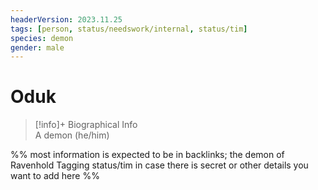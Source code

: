 ```yaml
---
headerVersion: 2023.11.25
tags: [person, status/needswork/internal, status/tim]
species: demon
gender: male
---
```

# Oduk
>[!info]+ Biographical Info  
> A demon (he/him)


%% most information is expected to be in backlinks; the demon of Ravenhold 
Tagging status/tim in case there is secret or other details you want to add here
%%